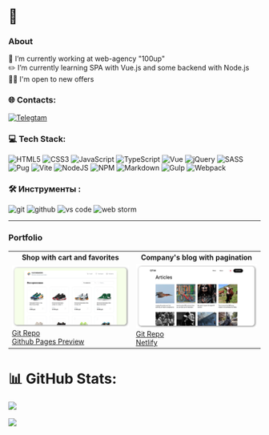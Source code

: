 # 👋

### About

🔭 I’m currently working at web-agency "100up"<br />✏️ I’m currently learning SPA with Vue.js and some backend with Node.js<br>🤝🏻 I'm open to new offers

### 🌐 Contacts:

[![Telegtam](https://img.shields.io/badge/Telegram-blue?logo=telegram&logoColor=white&style=for-the-badge)](https://t.me/andrew_deweb)<br>

### 💻 Tech Stack:

![HTML5](https://img.shields.io/badge/html5-%23E34F26.svg?style=for-the-badge&logo=html5&logoColor=white) ![CSS3](https://img.shields.io/badge/css3-%231572B6.svg?style=for-the-badge&logo=css3&logoColor=white) ![JavaScript](https://img.shields.io/badge/javascript-%23323330.svg?style=for-the-badge&logo=javascript&logoColor=%23F7DF1E) ![TypeScript](https://img.shields.io/badge/TypeScript-007ACC?style=for-the-badge&logo=typescript&logoColor=white) ![Vue](https://img.shields.io/badge/VUE-323330?style=for-the-badge&logo=vuedotjs&logoColor=4FC08D) ![jQuery](https://img.shields.io/badge/jquery-%230769AD.svg?style=for-the-badge&logo=jquery&logoColor=white) ![SASS](https://img.shields.io/badge/SASS-hotpink.svg?style=for-the-badge&logo=SASS&logoColor=white) ![Pug](https://img.shields.io/badge/Pug-f6e6e6?style=for-the-badge&logo=pug&logoColor=A86454) ![Vite](https://img.shields.io/badge/vite-%23646CFF.svg?style=for-the-badge&logo=vite&logoColor=white) ![NodeJS](https://img.shields.io/badge/node.js-6DA55F?style=for-the-badge&logo=node.js&logoColor=white) ![NPM](https://img.shields.io/badge/NPM-%23000000.svg?style=for-the-badge&logo=npm&logoColor=white) ![Markdown](https://img.shields.io/badge/markdown-%23000000.svg?style=for-the-badge&logo=markdown&logoColor=white) ![Gulp](https://img.shields.io/badge/GULP-%23CF4647.svg?style=for-the-badge&logo=gulp&logoColor=white) ![Webpack](https://img.shields.io/badge/webpack-%238DD6F9.svg?style=for-the-badge&logo=webpack&logoColor=black)

### 🛠 Инструменты :

<img alt="git" src="https://img.shields.io/badge/git-F05033.svg?&style=for-the-badge&logo=git&logoColor=fff" />&nbsp;<img alt="github" src="https://img.shields.io/badge/github-000.svg?&style=for-the-badge&logo=github&logoColor=fff" />&nbsp;<img alt="vs code" src="https://img.shields.io/badge/vs code-007ACC.svg?&style=for-the-badge&logo=visual-studio-code&logoColor=fff" />&nbsp;<img alt="web storm" src="https://img.shields.io/badge/web storm-58D2A4.svg?&style=for-the-badge&logo=WebStorm&logoColor=fff" />

---

### Portfolio

<table>
    <tr>
        <th>Shop with cart and favorites</th>
        <th>Company's blog with pagination</th>
    </tr>
    <tr>
        <td>
            <a href="https://github.com/andmatrosov/vue-sneakers/" title="Open git repo">
                <img src="https://github.com/andmatrosov/vue-sneakers/blob/master/preview.png" alt="Vue Pizza" width="400"/>
            </a> <br /> <a href="https://github.com/andmatrosov/vue-sneakers/" title="Open git repo">Git Repo</a> <br /> <a href="https://andmatrosov.github.io/vue-sneakers/" title="Open Github Pages preiew">Github Pages Preview</a>
        </td>
        <td>
            <a href="https://github.com/andmatrosov/nuxt-qtim/" title="Open git repo">
                <img src="https://github.com/andmatrosov/nuxt-qtim/blob/master/preview.png" alt="QTIM Test" width="400"/> <br /> <a href="https://github.com/andmatrosov/nuxt-qtim/" title="Open git repo">Git Repo</a> <br /> <a href="https://reliable-rugelach-73b3dd.netlify.app/" title="Open Netlify app">Netlify</a>
            </a>
        </td>
    </tr>
</table>

# 📊 GitHub Stats:

![](https://github-readme-stats.vercel.app/api/top-langs/?username=andmatrosov&theme=dark&hide_border=false&include_all_commits=true&count_private=true&layout=compact)

[![](https://visitcount.itsvg.in/api?id=andmatrosov&icon=0&color=0)](https://visitcount.itsvg.in)
